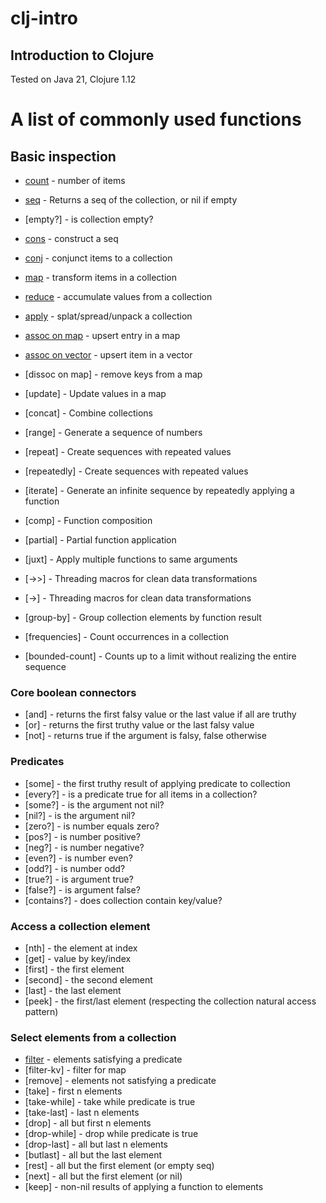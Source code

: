 # clj-intro
## Introduction to Clojure

Tested on Java 21, Clojure 1.12

# A list of commonly used functions

## Basic inspection
- [count](count.clj) - number of items
- [seq](seq.clj) - Returns a seq of the collection, or nil if empty
- [empty?] - is collection empty?

- [cons](cons.clj) - construct a seq 
- [conj](conj.clj) - conjunct items to a collection
- [map](map.clj) - transform items in a collection
- [reduce](reduce.clj) - accumulate values from a collection
- [apply](apply.clj) - splat/spread/unpack a collection
- [assoc on map](assoc-map.clj) - upsert entry in a map
- [assoc on vector](assoc-vector.clj) - upsert item in a vector
- [dissoc on map] - remove keys from a map
- [update] - Update values in a map
- [concat] - Combine collections
- [range] - Generate a sequence of numbers
- [repeat] - Create sequences with repeated values
- [repeatedly] - Create sequences with repeated values
- [iterate] - Generate an infinite sequence by repeatedly applying a function
- [comp] - Function composition
- [partial] - Partial function application
- [juxt] - Apply multiple functions to same arguments
- [->>] - Threading macros for clean data transformations
- [->] - Threading macros for clean data transformations
- [group-by] - Group collection elements by function result
- [frequencies] - Count occurrences in a collection
- [bounded-count] - Counts up to a limit without realizing the entire sequence

### Core boolean connectors
- [and] - returns the first falsy value or the last value if all are truthy
- [or] - returns the first truthy value or the last falsy value
- [not] - returns true if the argument is falsy, false otherwise

### Predicates
- [some] - the first truthy result of applying predicate to collection
- [every?] - is a predicate true for all items in a collection?
- [some?] - is the argument not nil?
- [nil?] - is the argument nil?
- [zero?] - is number equals zero?
- [pos?] - is number positive?
- [neg?] - is number negative?
- [even?] - is number even?
- [odd?] - is number odd?
- [true?] - is argument true?
- [false?] - is argument false?
- [contains?] - does collection contain key/value?

### Access a collection element
- [nth] - the element at index
- [get] - value by key/index
- [first] - the first element
- [second] - the second element
- [last] - the last element
- [peek] - the first/last element (respecting the collection natural access pattern)

### Select elements from a collection
- [filter](filter.clj) - elements satisfying a predicate
- [filter-kv] - filter for map
- [remove] - elements not satisfying a predicate
- [take] - first n elements
- [take-while] - take while predicate is true
- [take-last] - last n elements
- [drop] - all but first n elements
- [drop-while] - drop while predicate is true
- [drop-last] - all but last n elements
- [butlast] - all but the last element
- [rest] - all but the first element (or empty seq)
- [next] - all but the first element (or nil)
- [keep] - non-nil results of applying a function to elements
